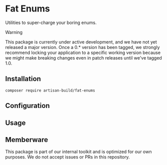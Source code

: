 # Fat Enums

Utilities to super-charge your boring enums.

> [!WARNING]  
> This package is currently under active development, and we have not yet released a major version. Once a 0.* version
> has been tagged, we strongly recommend locking your application to a specific working version because we might make
> breaking changes even in patch releases until we've tagged 1.0.

## Installation

`composer require artisan-build/fat-enums`

## Configuration

## Usage

## Memberware

This package is part of our internal toolkit and is optimized for our own purposes. We do not accept issues or PRs
in this repository. 

